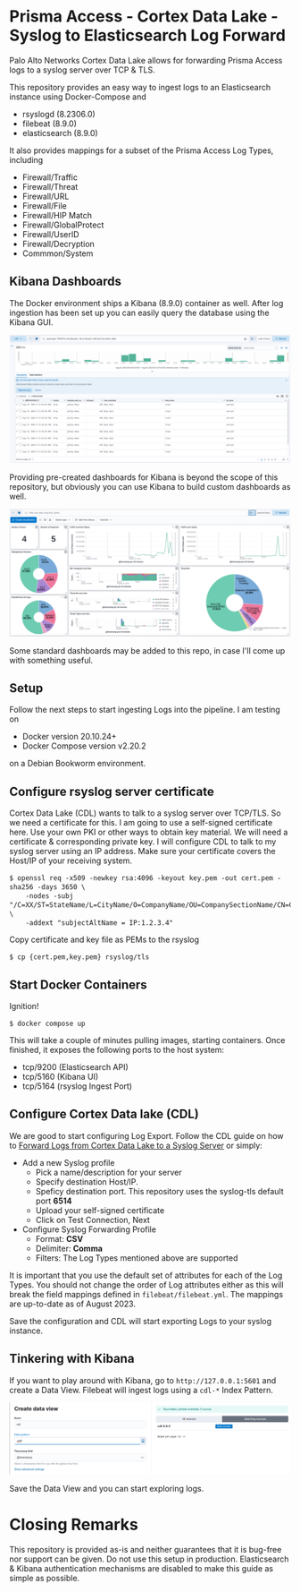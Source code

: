 # Prisma Access - Cortex Data Lake - Syslog to Elasticsearch Log Forward

Palo Alto Networks Cortex Data Lake allows for forwarding Prisma Access logs to a syslog server over TCP & TLS.

This repository provides an easy way to ingest logs to an Elasticsearch instance using Docker-Compose and
- rsyslogd (8.2306.0)
- filebeat (8.9.0)
- elasticsearch (8.9.0)

It also provides mappings for a subset of the Prisma Access Log Types, including
- Firewall/Traffic
- Firewall/Threat
- Firewall/URL
- Firewall/File
- Firewall/HIP Match
- Firewall/GlobalProtect
- Firewall/UserID
- Firewall/Decryption
- Commmon/System

## Kibana Dashboards

The Docker environment ships a Kibana (8.9.0) container as well. After log ingestion has been set up you can 
easily query the database using the Kibana GUI.

![Example Kibana Logs](doc/logs.png)

Providing pre-created dashboards for Kibana is beyond the scope of this repository, but obviously you can use Kibana
to build custom dashboards as well.

![Example Kibana Dashboard](doc/cdl.png)

Some standard dashboards may be added to this repo, in case I'll come up with something useful.

## Setup

Follow the next steps to start ingesting Logs into the pipeline. I am testing on
- Docker version 20.10.24+
- Docker Compose version v2.20.2

on a Debian Bookworm environment.

## Configure rsyslog server certificate

Cortex Data Lake (CDL) wants to talk to a syslog server over TCP/TLS. So we need a certificate for this. I am going to use a
self-signed certificate here. Use your own PKI or other ways to obtain key material. We will need a certificate & corresponding
private key. I will configure CDL to talk to my syslog server using an IP address. Make sure your certificate
covers the Host/IP of your receiving system.

```
$ openssl req -x509 -newkey rsa:4096 -keyout key.pem -out cert.pem -sha256 -days 3650 \
    -nodes -subj "/C=XX/ST=StateName/L=CityName/O=CompanyName/OU=CompanySectionName/CN=CommonNameOrHostname" \
    -addext "subjectAltName = IP:1.2.3.4"
```

Copy certificate and key file as PEMs to the rsyslog 
```
$ cp {cert.pem,key.pem} rsyslog/tls
```

## Start Docker Containers

Ignition!
```
$ docker compose up
```

This will take a couple of minutes pulling images, starting containers. Once finished, it exposes the following ports
to the host system:
- tcp/9200 (Elasticsearch API)
- tcp/5160 (Kibana UI)
- tcp/5164 (rsyslog Ingest Port)

## Configure Cortex Data lake (CDL)
We are good to start configuring Log Export. Follow the CDL guide on how to
[Forward Logs from Cortex Data Lake to a Syslog Server](https://docs.paloaltonetworks.com/cortex/cortex-data-lake/cortex-data-lake-getting-started/get-started-with-log-forwarding-app/forward-logs-from-logging-service-to-syslog-server)
or simply:
- Add a new Syslog profile
  - Pick a name/description for your server
  - Specify destination Host/IP. 
  - Speficy destination port. This repository uses the syslog-tls default port **6514**
  - Upload your self-signed certificate
  - Click on Test Connection, Next
- Configure Syslog Forwarding Profile
  - Format: **CSV**
  - Delimiter: **Comma**
  - Filters: The Log Types mentioned above are supported

It is important that you use the default set of attributes for each of the Log Types. You should not change the order of 
Log attributes either as this will break the field mappings defined in `filebeat/filebeat.yml`. The mappings are up-to-date
as of August 2023.

Save the configuration and CDL will start exporting Logs to your syslog instance.

## Tinkering with Kibana

If you want to play around with Kibana, go to `http://127.0.0.1:5601` and create a Data View.
Filebeat will ingest logs using a `cdl-*` Index Pattern.

![Create Data View](doc/create.png)

Save the Data View and you can start exploring logs.

# Closing Remarks

This repository is provided as-is and neither guarantees that it is bug-free nor support can be given. 
Do not use this setup in production. Elasticsearch & Kibana authentication mechanisms are disabled to make this guide as
simple as possible.